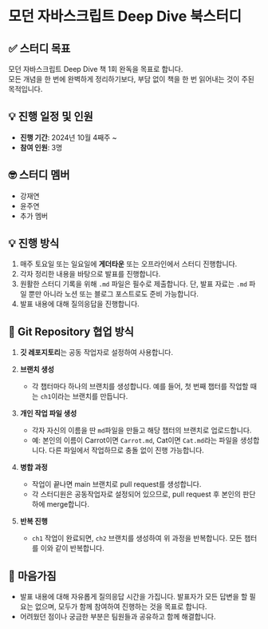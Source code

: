 # 모던 자바스크립트 Deep Dive 북스터디

## ✅ 스터디 목표

모던 자바스크립트 Deep Dive 책 1회 완독을 목표로 합니다.  
모든 개념을 한 번에 완벽하게 정리하기보다, 부담 없이 책을 한 번 읽어내는 것이 주된 목적입니다.

## 💡 진행 일정 및 인원

- **진행 기간**: 2024년 10월 4째주 ~
- **참여 인원**: 3명

## 🤓 스터디 멤버

- 강재연
- 윤주연
- 추가 멤버

## 💡 진행 방식

1. 매주 토요일 또는 일요일에 **게더타운** 또는 오프라인에서 스터디 진행합니다.
2. 각자 정리한 내용을 바탕으로 발표를 진행합니다.
3. 원활한 스터디 기록을 위해 `.md` 파일은 필수로 제출합니다. 단, 발표 자료는 `.md` 파일 뿐만 아니라 노션 또는 블로그 포스트로도 준비 가능합니다.
4. 발표 내용에 대해 질의응답을 진행합니다.

## 🌳 Git Repository 협업 방식

1. **깃 레포지토리**는 공동 작업자로 설정하여 사용합니다.

2. **브랜치 생성**

   - 각 챕터마다 하나의 브랜치를 생성합니다. 예를 들어, 첫 번째 챕터를 작업할 때는 `ch1`이라는 브랜치를 만듭니다.

3. **개인 작업 파일 생성**

   - 각자 자신의 이름을 딴 `md`파일을 만들고 해당 챕터의 브랜치로 업로드합니다.
   - 예: 본인의 이름이 Carrot이면 `Carrot.md`, Cat이면 `Cat.md`라는 파일을 생성합니다. 다른 파일에서 작업하므로 충돌 없이 진행 가능합니다.

4. **병합 과정**

   - 작업이 끝나면 main 브랜치로 pull request를 생성합니다.
   - 각 스터디원은 공동작업자로 설정되어 있으므로, pull request 후 본인의 판단 하에 merge합니다.

5. **반복 진행**
   - `ch1` 작업이 완료되면, `ch2` 브랜치를 생성하여 위 과정을 반복합니다. 모든 챕터를 이와 같이 반복합니다.

## 🤝 마음가짐

- 발표 내용에 대해 자유롭게 질의응답 시간을 가집니다. 발표자가 모든 답변을 할 필요는 없으며, 모두가 함께 참여하여 진행하는 것을 목표로 합니다.
- 어려웠던 점이나 궁금한 부분은 팀원들과 공유하고 함께 해결합니다.
